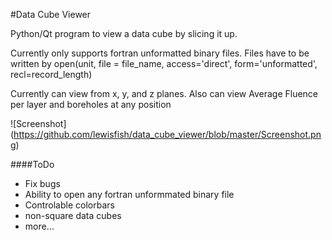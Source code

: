 #Data Cube Viewer 

Python/Qt program to view a data cube by slicing it up. 

Currently only supports fortran unformatted binary files.
Files have to be written by
open(unit, file = file_name, access='direct', form='unformatted', recl=record_length)

Currently can view from x, y, and z planes. Also can view Average Fluence per layer and boreholes at any position

![Screenshot]
(https://github.com/lewisfish/data_cube_viewer/blob/master/Screenshot.png)

####ToDo

  - Fix bugs
  - Ability to open any fortran unformmated binary file
  - Controlable colorbars
  - non-square data cubes
  - more...


